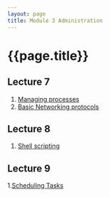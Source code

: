 ```yaml
---
layout: page
title: Module 3 Administration
---
```

# {{page.title}}

## Lecture 7
1. [Managing processes]()
2. [Basic Networking protocols]()

## Lecture 8
1. [Shell scripting]()

## Lecture 9
1.[Scheduling Tasks]()
